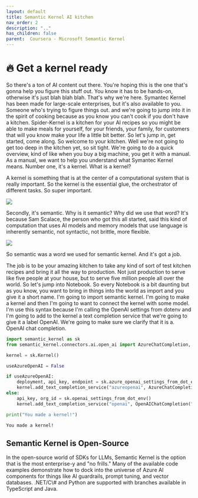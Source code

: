 ```yaml
---
layout: default
title: Semantic Kernel AI kitchen
nav_order: 2
description: ".."
has_children: false
parent:  Coursera - Microsoft Semantic Kernel
---
```


# 🔥 Get a kernel ready

So there's a ton of AI content out there. You're hoping this is the one that's gonna help you figure this stuff out. You know it has to be hands-on, otherwise it's just blah blah blah. That's why we're here. Symantec Kernel has been made for large-scale enterprises, but it's also available to you. Someone who's trying to figure things out. and we're going to jump into it in the spirit of cooking because as you know you can't cook if you don't have a kitchen. Spider-Kernel is a kitchen for your AI recipes so you might be able to make meals for yourself, for your friends, your family, for customers that will you know make your life a little bit better. So let's jump in, get started, come along. So welcome to your kitchen. Well we're not going to get too deep in the kitchen yet, so sit tight. We're going to do a quick overview, kind of like when you buy a big machine, you get it with a manual. As a manual, we want to help you understand what Symantec Kernel means. Number one, it's a kernel. What is a kernel? 



A kernel is something that is at the center of a computational system that is really important. So the kernel is the essential glue, the orchestrator of different tasks. So super important.

<img src="/deeplearningai/microsoft-semantic-kernel/images/Screenshot_2023-10-24_at_6.24.51_PM.png" />


Secondly, it's semantic. Why is it semantic? Why did we use that word? It's because Sam Scalace, the person who got this all started, said this kind of computation that uses AI models and memory models that use language is inherently semantic, not syntactic, not brittle, more flexible. 

<img src="/deeplearningai/microsoft-semantic-kernel/images/Screenshot_2023-10-24_at_6.25.11_PM.png" />

So semantic was a word we used for semantic kernel. And it's got a job. 

The job is to be your amazing kitchen to take any kind of sort of test kitchen recipes and bring it all the way to production. Not just production to serve like five people at your house, but to serve five million people all over the world. So let's jump into Notebook. So every Notebook is a bit daunting but as you know, you want to bring in things into the world as import and you give it a short name. I'm going to import semantic kernel. I'm going to make a kernel and then I'm going to want to connect the kernel with some model. I'm use this syntax because I'm calling the OpenAI settings from dotenv and I'm going to add to the kernel a text completion service that we're going to give it a label OpenAI. We're going to make sure we clarify that it is a. OpenAI chat completion. 

```python
import semantic_kernel as sk
from semantic_kernel.connectors.ai.open_ai import AzureChatCompletion, OpenAIChatCompletion

kernel = sk.Kernel()

useAzureOpenAI = False

if useAzureOpenAI:
    deployment, api_key, endpoint = sk.azure_openai_settings_from_dot_env()
    kernel.add_text_completion_service("azureopenai", AzureChatCompletion(deployment, endpoint, api_key))
else:
    api_key, org_id = sk.openai_settings_from_dot_env()
    kernel.add_text_completion_service("openai", OpenAIChatCompletion("gpt-3.5-turbo-0301", api_key, org_id))

print("You made a kernel!")
```

    You made a kernel!

## Semantic Kernel is Open-Source

In the open-source world of SDKs for LLMs, Semantic Kernel is the option that is the most enterprise-y and "no frills." Many of the available code examples demonstrate how to dock into the universe of Azure Al components for things like Al guardrails, prompt tuning, and vector databases. .NET/C\\# and Python are supported with branches available in TypeScript and Java.